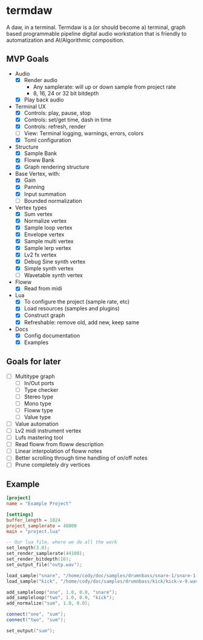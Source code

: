 # termdaw
A daw, in a terminal.
Termdaw is a (or should become a) terminal, graph based programmable pipeline digital audio workstation that is friendly to automatization and AI/Algorithmic composition.

## MVP Goals
- Audio
  - [x] Render audio
    - Any samplerate: will up or down sample from project rate
    - 8, 16, 24 or 32 bit bitdepth
  - [x] Play back audio
- Terminal UX
  - [x] Controls: play, pause, stop
  - [x] Controls: set/get time, dash in time
  - [x] Controls: refresh, render
  - [ ] View: Terminal logging, warnings, errors, colors
  - [x] Toml configuration
- Structure
  - [x] Sample Bank
  - [x] Floww Bank
  - [x] Graph rendering structure
- Base Vertex, with:
  - [x] Gain
  - [x] Panning
  - [x] Input summation
  - [ ] Bounded normalization
- Vertex types
  - [x] Sum vertex
  - [x] Normalize vertex
  - [x] Sample loop vertex
  - [x] Envelope vertex
  - [x] Sample multi vertex
  - [x] Sample lerp vertex
  - [x] Lv2 fx vertex
  - [x] Debug Sine synth vertex
  - [x] Simple synth vertex
  - [ ] Wavetable synth vertex
- Floww
  - [x] Read from midi
- Lua
  - [x] To configure the project (sample rate, etc)
  - [x] Load resources (samples and plugins)
  - [x] Construct graph
  - [x] Refreshable: remove old, add new, keep same
- Docs
  - [x] Config documentation
  - [x] Examples

## Goals for later
- [ ] Multitype graph
  - [ ] In/Out ports
  - [ ] Type checker
  - [ ] Stereo type
  - [ ] Mono type
  - [ ] Floww type
  - [ ] Value type
- [ ] Value automation
- [ ] Lv2 midi instrument vertex
- [ ] Lufs mastering tool
- [ ] Read floww from floww description
- [ ] Linear interpolation of floww notes
- [ ] Better scrolling through time handling of on/off notes
- [ ] Prune completely dry vertices

## Example
```toml
[project]
name = "Example Project"

[settings]
buffer_length = 1024
project_samplerate = 48000
main = "project.lua"
```

```lua
-- Our lua file, where we do all the work
set_length(3.0);
set_render_samplerate(44100);
set_render_bitdepth(16);
set_output_file("outp.wav");

load_sample("snare", "/home/cody/doc/samples/drumnbass/snare-1/snare-1-v-9.wav");
load_sample("kick", "/home/cody/doc/samples/drumnbass/kick/kick-v-9.wav");

add_sampleloop("one", 1.0, 0.0, "snare");
add_sampleloop("two", 1.0, 0.0, "kick");
add_normalize("sum", 1.0, 0.0);

connect("one", "sum");
connect("two", "sum");

set_output("sum");
```
